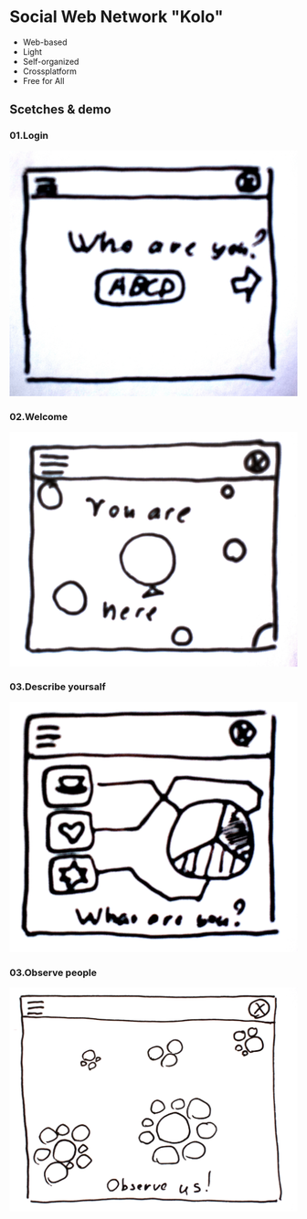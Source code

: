 # Social Web Network "Kolo"

- Web-based
- Light
- Self-organized
- Crossplatform
- Free for All

## Scetches & demo

### 01.Login

![](https://github.com/Mark-Kovalyov/kolo/blob/master/docs/sketch/01.JPG?raw=true)

### 02.Welcome

![](https://github.com/Mark-Kovalyov/kolo/blob/master/docs/sketch/02.jpg?raw=true)

### 03.Describe yoursalf

![](https://github.com/Mark-Kovalyov/kolo/blob/master/docs/sketch/03.jpg?raw=true)

### 03.Observe people

![](https://github.com/Mark-Kovalyov/kolo/blob/master/docs/sketch/04.jpg?raw=true)

